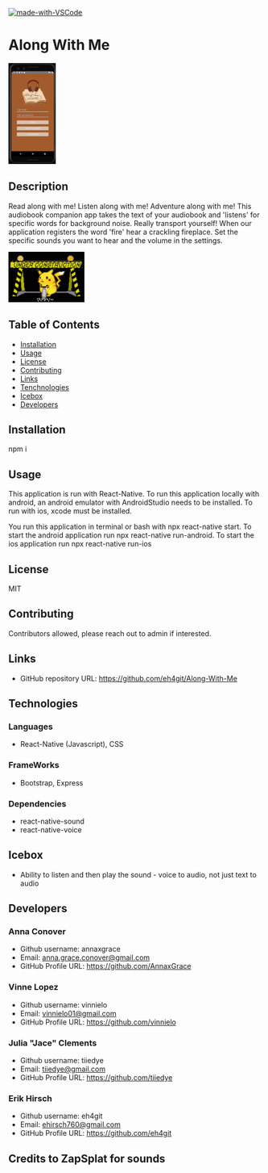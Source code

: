 



[![made-with-VSCode](https://img.shields.io/badge/Made%20with-VSCode-1f425f.svg)](https://code.visualstudio.com/)
# Along With Me

<img src="./AlongWithMeApp/src/assets/images/homepage.png"
     alt="Log-in Page"
     style="margin-right: 10px; height: 200px;"/>


## Description
Read along with me! Listen along with me! Adventure along with me! This audiobook companion app takes the text of your audiobook and 'listens' for specific words for background noise. Really transport yourself! When our application registers the word 'fire' hear a crackling fireplace. Set the specific sounds you want to hear and the volume in the settings.



<img src="./AlongWithMeApp/src/assets/images/pikachuconstruction.gif"
     alt="Pikachu construction sign"
     style="margin-right: 10px; height: 100px;" />

## Table of Contents
* [Installation](#installation)
* [Usage](#usage)
* [License](#license)
* [Contributing](#contributing)
* [Links](#Links)
* [Tenchnologies](#Technologies)
* [Icebox](#Icebox)
* [Developers](#Developers)

## Installation
npm i

## Usage
This application is run with React-Native. To run this application locally with android, an android emulator with AndroidStudio needs to be installed. To run with ios, xcode must be installed.

You run this application in terminal or bash with npx react-native start. To start the android application run npx react-native run-android.
To start the ios application run npx react-native run-ios

## License
MIT

## Contributing
Contributors allowed, please reach out to admin if interested.

## Links
* GitHub repository URL: https://github.com/eh4git/Along-With-Me


## Technologies


### Languages 
* React-Native (Javascript), CSS

### FrameWorks
* Bootstrap, Express

### Dependencies

* react-native-sound
* react-native-voice


## Icebox

* Ability to listen and then play the sound - voice to audio, not just text to audio



## Developers

### Anna Conover

<!-- <img src="./client/src/images/teamAnna.png"
     alt="Picture of Developer Anna in game"
     style="margin-right: 10px; height: 200px;" /> -->

* Github username: annaxgrace
* Email: anna.grace.conover@gmail.com
* GitHub Profile URL: https://github.com/AnnaxGrace



### Vinne Lopez

<!-- <img src="./client/src/images/teamVinnie.png"
     alt="Picture of Developer Vinnie's character in game"
     style="margin-right: 10px; height: 200px;" /> -->

* Github username: vinnielo
* Email: vinnielo01@gmail.com
* GitHub Profile URL: https://github.com/vinnielo



### Julia "Jace" Clements

<!-- <img src="./client/src/images/teamJace.png"
     alt="Picture of Developer Jace in game"
     style="margin-right: 10px; height: 200px;" /> -->

* Github username: tiiedye
* Email: tiiedye@gmail.com
* GitHub Profile URL: https://github.com/tiiedye


### Erik Hirsch

<!-- <img src="./client/src/images/teamErik.png"
     alt="Picture of Developer Erik in game"
     style=" margin-right: 10px; height: 200px;" /> -->

* Github username: eh4git
* Email: ehirsch760@gmail.com
* GitHub Profile URL: https://github.com/eh4git

## Credits to ZapSplat for sounds


